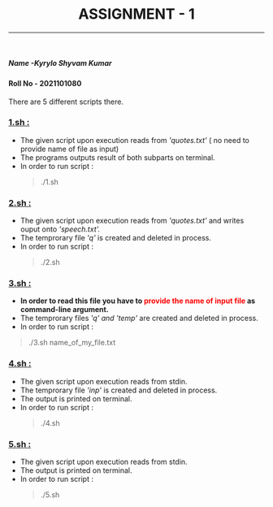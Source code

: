 #  <center> ASSIGNMENT - 1 <br> </center>
<hr>
<br>

##### Name -Kyrylo Shyvam Kumar<br>
#### Roll No - 2021101080 

There are 5 different scripts there.

### <u> 1.sh :</u> 
<ul>
<li> The given script upon execution reads from <i>'quotes.txt'</i> ( no need to provide name of file as input)
</li>
<li> The programs outputs result of both subparts on terminal.
</li>
 <li>
In order to run script :

> ./1.sh 
</ul>

###  <u> 2.sh : </u>

<ul>
<li>The given script upon execution reads from <i>'quotes.txt'</i> and writes ouput onto <i>'speech.txt'.</i>
</li>
<li>
The temprorary file <em>'q'</em> is created and deleted in process. </li>
<li> In order to run script :

> ./2.sh
</li></ul></ul>


###  <u> 3.sh : </u>

<ul>
<li><b>In order to read this file you have to<span style="color:red"> provide the   name of input file </span> as command-line argument.</b>
</li>
<li>
The temprorary files <em>'q' and 'temp'</em> are created and deleted in process. </li>
<li> In order to run script :

</ul> 

>  ./3.sh name_of_my_file.txt 

###  <u> 4.sh : </u>

<ul>
<li>The given script upon execution reads from stdin.</i>
</li>
<li>
The temprorary file <em>'inp'</em> is created and deleted in process. </li>
<li> The output is printed on terminal.</li>
<li> In order to run script :

> ./4.sh
</li></ul></ul>

###  <u> 5.sh : </u>

<ul>
<li>The given script upon execution reads from stdin.</i>
</li>
<li>
The output is printed on terminal.
</li>

<li> In order to run script :

> ./5.sh
</li></ul></ul>





